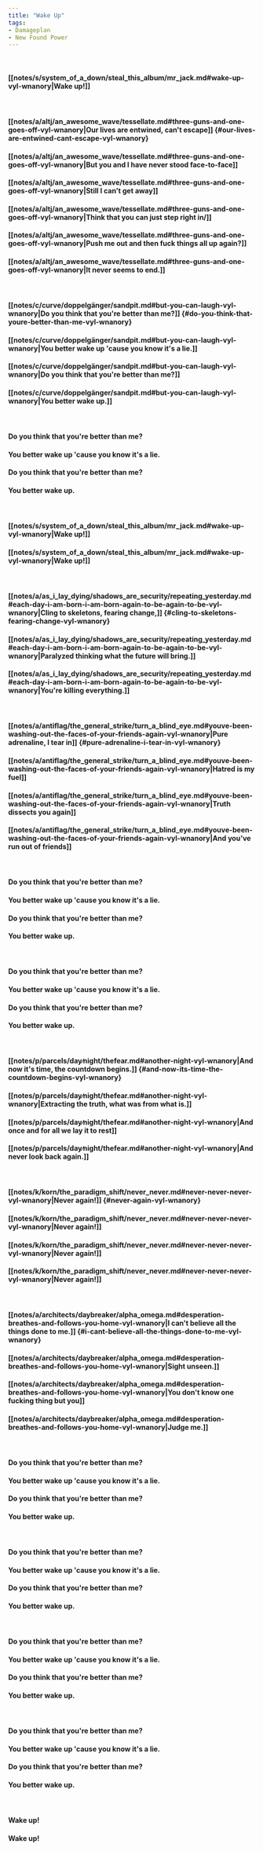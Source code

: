 ```yaml
---
title: "Wake Up"
tags:
- Damageplan
- New Found Power
---
```

&nbsp;
#### [[notes/s/system_of_a_down/steal_this_album/mr_jack.md#wake-up-vyl-wnanory|Wake up!]]
&nbsp;
#### [[notes/a/altj/an_awesome_wave/tessellate.md#three-guns-and-one-goes-off-vyl-wnanory|Our lives are entwined, can't escape]] {#our-lives-are-entwined-cant-escape-vyl-wnanory}
#### [[notes/a/altj/an_awesome_wave/tessellate.md#three-guns-and-one-goes-off-vyl-wnanory|But you and I have never stood face-to-face]]
#### [[notes/a/altj/an_awesome_wave/tessellate.md#three-guns-and-one-goes-off-vyl-wnanory|Still I can't get away]]
#### [[notes/a/altj/an_awesome_wave/tessellate.md#three-guns-and-one-goes-off-vyl-wnanory|Think that you can just step right in/]]
#### [[notes/a/altj/an_awesome_wave/tessellate.md#three-guns-and-one-goes-off-vyl-wnanory|Push me out and then fuck things all up again?]]
#### [[notes/a/altj/an_awesome_wave/tessellate.md#three-guns-and-one-goes-off-vyl-wnanory|It never seems to end.]]
&nbsp;
#### [[notes/c/curve/doppelgänger/sandpit.md#but-you-can-laugh-vyl-wnanory|Do you think that you're better than me?]] {#do-you-think-that-youre-better-than-me-vyl-wnanory}
#### [[notes/c/curve/doppelgänger/sandpit.md#but-you-can-laugh-vyl-wnanory|You better wake up 'cause you know it's a lie.]]
#### [[notes/c/curve/doppelgänger/sandpit.md#but-you-can-laugh-vyl-wnanory|Do you think that you're better than me?]]
#### [[notes/c/curve/doppelgänger/sandpit.md#but-you-can-laugh-vyl-wnanory|You better wake up.]]
&nbsp;
#### Do you think that you're better than me?
#### You better wake up 'cause you know it's a lie.
#### Do you think that you're better than me?
#### You better wake up.
&nbsp;
#### [[notes/s/system_of_a_down/steal_this_album/mr_jack.md#wake-up-vyl-wnanory|Wake up!]]
#### [[notes/s/system_of_a_down/steal_this_album/mr_jack.md#wake-up-vyl-wnanory|Wake up!]]
&nbsp;
#### [[notes/a/as_i_lay_dying/shadows_are_security/repeating_yesterday.md#each-day-i-am-born-i-am-born-again-to-be-again-to-be-vyl-wnanory|Cling to skeletons, fearing change,]] {#cling-to-skeletons-fearing-change-vyl-wnanory}
#### [[notes/a/as_i_lay_dying/shadows_are_security/repeating_yesterday.md#each-day-i-am-born-i-am-born-again-to-be-again-to-be-vyl-wnanory|Paralyzed thinking what the future will bring.]]
#### [[notes/a/as_i_lay_dying/shadows_are_security/repeating_yesterday.md#each-day-i-am-born-i-am-born-again-to-be-again-to-be-vyl-wnanory|You're killing everything.]]
&nbsp;
#### [[notes/a/antiflag/the_general_strike/turn_a_blind_eye.md#youve-been-washing-out-the-faces-of-your-friends-again-vyl-wnanory|Pure adrenaline, I tear in]] {#pure-adrenaline-i-tear-in-vyl-wnanory}
#### [[notes/a/antiflag/the_general_strike/turn_a_blind_eye.md#youve-been-washing-out-the-faces-of-your-friends-again-vyl-wnanory|Hatred is my fuel]]
#### [[notes/a/antiflag/the_general_strike/turn_a_blind_eye.md#youve-been-washing-out-the-faces-of-your-friends-again-vyl-wnanory|Truth dissects you again]]
#### [[notes/a/antiflag/the_general_strike/turn_a_blind_eye.md#youve-been-washing-out-the-faces-of-your-friends-again-vyl-wnanory|And you've run out of friends]]
&nbsp;
#### Do you think that you're better than me?
#### You better wake up 'cause you know it's a lie.
#### Do you think that you're better than me?
#### You better wake up.
&nbsp;
#### Do you think that you're better than me?
#### You better wake up 'cause you know it's a lie.
#### Do you think that you're better than me?
#### You better wake up.
&nbsp;
#### [[notes/p/parcels/day∕night/thefear.md#another-night-vyl-wnanory|And now it's time, the countdown begins.]] {#and-now-its-time-the-countdown-begins-vyl-wnanory}
#### [[notes/p/parcels/day∕night/thefear.md#another-night-vyl-wnanory|Extracting the truth, what was from what is.]]
#### [[notes/p/parcels/day∕night/thefear.md#another-night-vyl-wnanory|And once and for all we lay it to rest]]
#### [[notes/p/parcels/day∕night/thefear.md#another-night-vyl-wnanory|And never look back again.]]
&nbsp;
#### [[notes/k/korn/the_paradigm_shift/never_never.md#never-never-never-vyl-wnanory|Never again!]] {#never-again-vyl-wnanory}
#### [[notes/k/korn/the_paradigm_shift/never_never.md#never-never-never-vyl-wnanory|Never again!]]
#### [[notes/k/korn/the_paradigm_shift/never_never.md#never-never-never-vyl-wnanory|Never again!]]
#### [[notes/k/korn/the_paradigm_shift/never_never.md#never-never-never-vyl-wnanory|Never again!]]
&nbsp;
#### [[notes/a/architects/daybreaker/alpha_omega.md#desperation-breathes-and-follows-you-home-vyl-wnanory|I can't believe all the things done to me.]] {#i-cant-believe-all-the-things-done-to-me-vyl-wnanory}
#### [[notes/a/architects/daybreaker/alpha_omega.md#desperation-breathes-and-follows-you-home-vyl-wnanory|Sight unseen.]]
#### [[notes/a/architects/daybreaker/alpha_omega.md#desperation-breathes-and-follows-you-home-vyl-wnanory|You don't know one fucking thing but you]]
#### [[notes/a/architects/daybreaker/alpha_omega.md#desperation-breathes-and-follows-you-home-vyl-wnanory|Judge me.]]
&nbsp;
#### Do you think that you're better than me?
#### You better wake up 'cause you know it's a lie.
#### Do you think that you're better than me?
#### You better wake up.
&nbsp;
#### Do you think that you're better than me?
#### You better wake up 'cause you know it's a lie.
#### Do you think that you're better than me?
#### You better wake up.
&nbsp;
#### Do you think that you're better than me?
#### You better wake up 'cause you know it's a lie.
#### Do you think that you're better than me?
#### You better wake up.
&nbsp;
#### Do you think that you're better than me?
#### You better wake up 'cause you know it's a lie.
#### Do you think that you're better than me?
#### You better wake up.
&nbsp;
#### Wake up!
#### Wake up!
